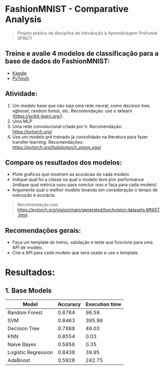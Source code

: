 # FashionMNIST - Comparative Analysis
> Projeto prático da disciplina de Introdução à Aprendizagem Profunda (IF867)

## Treine e avalie 4 modelos de classificação para a base de dados do FashionMNIST:
- [Kaggle](https://www.kaggle.com/datasets/zalando-research/fashionmnist)
- [PyTorch](https://pytorch.org/vision/stable/generated/torchvision.datasets.FashionMNIST.html)

## Atividade:
1. Um modelo base que não seja uma rede neural, como decision tree, xgboost, random forest, etc. Recomendação: use o sklearn (https://scikit-learn.org/).
2. Uma MLP
3. Uma rede convolucional criada por ti. Recomendação: https://pytorch.org/
4. Use um modelo pré treinado já consolidado na literatura para fazer transfer learning. Recomendações: https://pytorch.org/hub/pytorch_vision_vgg/

## Compare os resultados dos modelos:
- Plote gráficos que mostrem as acurácias de cada modelo
- Indique qual foi a classe na qual o modelo teve pior performance (indique qual métrica usou para concluir isso e faça para cada modelo)
- Argumente qual o melhor modelo levando em consideração o tempo de execução e acurácia.

> Recomendação use: https://pytorch.org/vision/main/generated/torchvision.datasets.MNIST.html .

## Recomendações gerais:
- Faça um template de treino, validação e teste que funcione para uma API de modelo.
- Crie a API para cada modelo que será usado e use o template.


# Resultados:
## 1. Base Models
| Model  | Accuracy  | Execution time|
|---|---|---|
|Random Forest|0.8764|96.59|
|SVM|0.8463|395.96|
|Decision Tree|0.7888|49.03
|KNN|0.8554|0.03|
|Naive Bayes|0.5856|0.35|
|Logistic Regression|0.8438|39.95
|AdaBoost|0.5928|242.75|